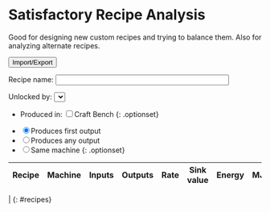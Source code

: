 Satisfactory Recipe Analysis
============================

Good for designing new custom recipes and trying to balance them. Also for analyzing alternate recipes.

<button type=button id=export>Import/Export</button>

Recipe name: <input id=recipename size=40>

Unlocked by: <select id=unlock><!-- options are generated by JS --></select>

* Produced in: <label><input type=checkbox name=manual>Craft Bench</label>
{: .optionset}

<form id=recipe></form>

* <label><input type=radio name=recipefilter value=firstoutput checked>Produces first output</label>
* <label><input type=radio name=recipefilter value=anyoutput>Produces any output</label>
* <label><input type=radio name=recipefilter value=samemachine>Same machine</label>
{: .optionset}

Recipe | Machine | Inputs | Outputs | Rate | Sink value | Energy | MJ/item
-------|---------|--------|---------|------|------------|--------|---------
 |
{: #recipes}

<!-- One of these works on Sikorsky, one works on GH Pages. The other will 404 either way. -->
<script type=module src="/static/satisfactory-recipes.js"></script>
<script type=module src="satisfactory-recipes.js"></script>
<script>console.warn("Expected one (but not two) 404 errors loading JavaScript files")</script>

<style>
#recipe table tr td:not(:first-child) {width: 100%;}
#recipes {width: 100%;}
ul.optionset {list-style-type: none; display: flex; padding-left: 0;}
ul.optionset li {list-style-image: none;}
tr.yourrecipe {background: #cfe !important;}
#recipes th {cursor: pointer;}
.container {max-width: unset;} /* Disable the narrowing of the window by my GH Pages theme */
#importexport textarea {width: 100%;}
</style>

<dialog id=importexport>
<form method=dialog>
Save this as a .json file in FactoryGame/Configs/Recipes to make this recipe available. Or, paste in
a JSON file with a Nogg ContentLib recipe to load it.
<p><textarea name=json rows=30></textarea></p>
<button type=button id=savejson>Save JSON file</button> <button type=submit>Import</button> <button class=dialog_close>Cancel</button>
</form>
</dialog>
